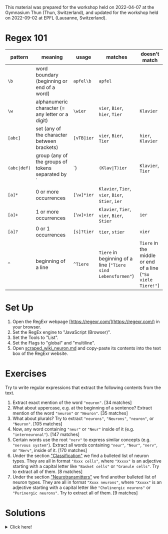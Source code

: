 This material was prepared for the workshop held on 2022-04-07 at the Gymnasium Thun (Thun, Switzerland), and updated for the workshop held on 2022-09-02 at EPFL (Lausanne, Switzerland). 

# Regex 101

| pattern      | meaning                                        | usage          | matches                                           | doesn't match            |
|--------------|------------------------------------------------|----------------|---------------------------------------------------|--------------------------|
| `\b`         | word boundary (beginning or end of a word)               | `apfel\b`      | `apfel`                                           |                          |
| `\w`         | alphanumeric character (= any letter or a digit) | `\wier`        | `vier`, `Bier`, `hier`, `Tier`                    | `Klavier`                |
| `[abc]`      | set (any of the character between brackets)    | `[vTB]ier`     | `vier`, `Bier`, `Tier`                            | `hier`, `Klavier`|
| `(abc\|def)` | group (any of the groups of tokens separated by `|`) | `(Klav\|T)ier` | `Klavier`, `Tier`                                 | `Bier` |
| `[a]*`       | 0 or more occurrences                          | `[\w]*ier`       | `Klavier`, `Tier`, `vier`, `Bier`, `Stier`, `ier` |                          |
| `[a]+`       | 1 or more occurrences                          | `[\w]+ier`       | `Klavier`,  `Tier`,  `vier`,  `Bier`,  `Stier`    | `ier`                    |
| `[a]?`       | 0 or 1 occurrences                             | `[s]?tier`     | `tier`, `stier`                                   | `vier`                   |
| `^`          | beginning of a line                            | `^Tiere`     | `Tiere` in beginning of a line (`"Tiere sind Lebensformen"`)                                    | `Tiere` in the middle or end of a line (`"So viele Tiere!"`) |

# Set Up
1. Open the RegExr webpage [https://regexr.com/](https://regexr.com/) in your browser.
2. Set the RegEx engine to "JavaScript (Browser)".
3. Set the Tools to "List".
4. Set the Flags to "global" and "multiline".
5. Open [scraped_wiki_neuron.md](scraped_wiki_neuron.md) and copy-paste its contents into the text box of the RegExr website. 

# Exercises
Try to write regular expressions that extract the following contents from the text.
1. Extract exact mention of the word `"neuron"`. [34 matches]
2. What about uppercase, e.g. at the beginning of a sentence? Extract mention of the word `"neuron"` or `"Neuron"`. [35 matches]
3. What about plurals?  Try to extract `"neurons"`, `"Neurons"`, `"neuron"`, or `"Neuron"`. [105 matches]
4. Now, any word containing `"neur"` or `"Neur"` inside of it (e.g. `"interneuronal"`). [147 matches]
5. Certain words use the root `"nerv"` to express similar concepts (e.g. `"nervous system"`). Extract all words containing `"neur"`, `"Neur"`, `"nerv"`, or `"Nerv"`,  inside of it. [170 matches]
6. Under the section ["Classification"](scraped_wiki_neuron.md#Classification) we find a bulleted list of neuron types. They are all in format `"Xxxx cells"`, where `"Xxxxx"` is an adjective starting with a capital letter like `"Basket cells"` or `"Granule cells"`. Try to extract all of them. [8 matches]
7. Under the section ["Neurotransmitters"](scraped_wiki_neuron.md#Neurotransmitters) we find another bulleted list of neuron types. They are all in format `"Xxxx neurons"`, where `"Xxxxx"` is an adjective starting with a capital letter like `"Cholinergic neurons"` or `"Purinergic neurons"`. Try to extract all of them. [9 matches]

# Solutions
<details>

<summary>Click here!</summary>
  <ol>
  <li> <code>\bneuron\b</code> </li>
  <li> <code>\b[nN]euron\b</code> </li>
  <li> <code>\b[nN]euron[s]?\b</code> </li>
  <li> <code>\b[\w]*[nN]eur[\w]*\b</code> </li>
  <li> <code>\b[\w]*[nN]e(ur|rv)[\w]*\b</code> </li>
  <li> <code>^\w+ cells\b</code> </li>
  <li> <code>^\w+ neurons\b</code> </li>
</details>
